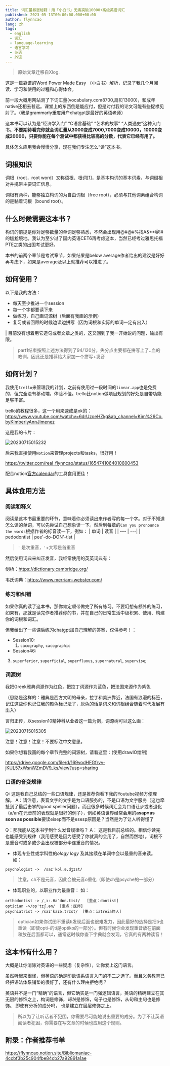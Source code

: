 ```yaml
---
title: 词汇量暴涨秘籍：用「小白书」无痛突破10000+高级英语词汇
published: 2023-05-13T00:00:00.000+00:00
author: flynncao
lang: zh
tags:
  - english
  - 词汇
  - language-learning
  - 语言学习
  - 英语
  - 外语
---
```


> 原始文章迁移自Xlog.

这是一篇靠谱的Word Power Made Easy （小白书）解析，记录了我几个月阅读、学习和使用的过程和心得体会。

前一段大概用网站测了下词汇量(vocabulary.com8700,扇贝13000)，和成年native还相去甚远。课堂上的东西倒是能应付，但是对付我的论文可能有些捉襟见肘了。（~~我是grammarly重度用户~~chatgpt是最好的英语老师）

这本书可以认为是“经济学入门” “C语言基础” “艺术的故事” “人类通史”这种入门书。**不要期待看完你就会词汇量从3000变成7000,7000变成10000，10000变成20000，只要你能在每个测试中都获得比较高的分数，代表它已经有用了。**

具体怎么应用我会慢慢分享，现在我们专注怎么“读”这本书。

## 词根知识
词根（root，root word）又称语根、根词[1]，是基本构词的基本词素，与词缀相对并携带主要词汇信息。

词根有两种，能够独立构词的为自由词根（free root），必须与其他词素组合构词的是黏着词根（bound root）。

## 什么时候需要这本书？
构词的前提是你对足够数量的单词足够熟悉，不然会出现用@#@#%找A&**@!#的尴尬境地。我认为至少过了国内英语CET6再考虑这本，当然已经考过雅思托福PTE之类的出国考试更好。

本书的前两个章节是考试章节，如果结果是below average作者给出的建议是好好再考虑下，如果是average及以上就推荐可以推进了。

## 如何使用？

以下是我的方法：

* 每天至少推进一个session
* 每一个字都要读下来
* 做练习，自己画词源树（后面有我画的示例）
* 复习或者回顾的时候边读边拼写（因为词根和实际的单词一定有出入）

| 目前没有想着用它造句或者文章之类的，这又回到了我一开始说的问题，输出有限。

> part1结束按照上述方法得到了94/120分，失分点主要都在拼写上了..血的教训，因此还是推荐给大家加一个拼写+发音

## 如何计划？
我使用`trello`来管理我的计划，之前有使用过一段时间的`linear.app`也是免费的，但完全没有移动端，体验不佳。trello比notion做项目规划的好处是自带功能足够丰富。

trello的教程很多，这一个用来速成是ok的：
https://www.youtube.com/watchv=6drUzoeHZkg&ab_channel=Kim%26Co.byKimberlyAnnJimenez

这是我的卡片：

![20230715015232](https://cfr2-img.flynncao.uk/20230715015232.png)

后来我直接使用`Notion`来管理projects和tasks，很好用！

https://twitter.com/real_flynncao/status/1654741064010600453

配合notion[官方calendar](https://www.notion.so/product/calendar)的工具食用更佳！

## 具体食用方法

### 阅读和释义

阅读是这本书最重要的环节，意味着你必须读出来作者写的每一个字。对于不知道怎么读的单词，可以先尝试自己想象读一下。然后到每章的`Can you pronounce the words`根据作者的标音读一下，例如：
| 单词 | 读音 |
| --- | ---|
| pedodontist | pee'-do-DON'-tist |

> `'` 是次重音，`'`+大写是首重音

然后使用词典来纠正发音，我经常使用的英英词典有：

剑桥：https://dictionary.cambridge.org/

韦氏词典：https://www.merriam-webster.com/

### 练习和纠错

如果你真的读了这本书，那你肯定顺带做完了所有练习。不要幻想有额外的练习，如果有，那就是读完作者推荐你的书，并在自己的日常生活中级积累、使用、构建你的词根和词汇。

但我给出了一些课后练习chatgpt加自己理解的答案，仅供参考！：
* Session10:
  1. `cacography`, `cacographic`
* Session46:
3. `superferior`, `superficial`, `superfluous`, `supernatural`, `supervise`;

### 词源树

我把Greek雅典词源作为红色，把拉丁词源作为蓝色，把法国来源作为紫色

（思路是这样的：雅典是西方文明的母亲，拉丁和美洲靠近，法国有浪漫的标签，记住这些你也记住我的颜色标记法了，灰色的话是词义和词根组合随着时代发展有出入）

言归正传，以session10精神科从业者这一篇为例，词源树可以这么画：

![20230715015305](https://cfr2-img.flynncao.uk/20230715015305.png)

注意！注意！注意！不要标注中文意思。

如果你想看我画的每个章节完整的词源树，请看这里：(使用drawIO绘制)

https://drive.google.com/file/d/169vodHFGfrvv-jKUL57xWsnWZmDV9_ks/view?usp=sharing

### 口语的音变规律

Q:  这是我自己总结的一些口语规律，还是推荐你看下我的Youtube视频方便理解。
A：请注意，表音文字的文字是为口语服务的，不是口语为文字服务（这也牵扯到了最后击掌的good speller问题）。而且很多时候词汇会为口语让步或者退化（a/an在元音前的表现就是很好的例子），例如英语世界经常会用的**asap=as soon as possible**要读eisep而不是esesp原因是？当然是为了让人听得懂了

Q：那我能从这本书学到什么发音规律吗？
A： 这是我目前总结的。相信你读完也能感受到规律（我用感受是因为感受了你就真的会用了，自然而然地）。词根不是重音时或多或少会出现被部分牵连重音的情况。

* 体现专业性或学科性的*ology* *logy*  及其接续在单词中会以最重的音来读。
如：

```
psychologist ->  /saɪˈkɒl.ə.dʒɪst/
```

> 注意，ch不是元音，因此会被元音o重化（即使ch是psyche的一部分）

* 体现职业的，以职业作为最重音：
如：
```
orthodontist -> /ˌɔː.θəˈdɒn.tɪst/   [重点：dontist]
optician ->/ɒpˈtɪʃ.ən/  [重点：医师]
psychiatrist -> /saɪˈkaɪə.trɪst/  [重点：iatreia的人]
```

> optician如果你试图不重读ti发现后面也很难发力，因此最好的选择是把ti也重读（即使opti-的ti是optiko的一部分）。但有时候你会发现重音放在前面和放在后面都可以，通常这时候你查下字典就会发现，它真的有两种读音！

## 这本书有什么用？

大概是让你消除对英语的一些疑虑（复杂性），让你爱上这门语言。

虽然听起来很怪，但英语的确是印欧语系语言入门的不二之选了。而且义务教育已经把语法体系铺垫的很好了，还有什么理由拒绝呢？

英语并不是一门“精确”的语言，但它确实是一门强逻辑语言，英语的精确建立在其无限的修饰之上，构词是修饰，*词块*是修饰，句子也是修饰，从句和主句也是修饰。
即使有分析的成分吗， 也是建立在层层修饰之上。

> 所以为了让听话者不犯困，你需要尽可能地说出重要的成分。为了不让英语阅读者犯困，你需要在写文章的时候也应用这个规则。

## 附录：作者推荐书单

https://flynncao.notion.site/Bibliomaniac-4ccbf3b25c904fbe84cb27a92891a1ae
